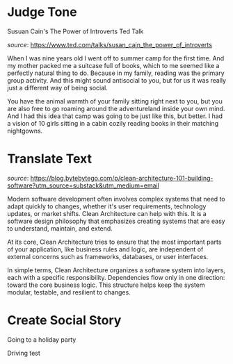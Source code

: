 # Judge Tone
Susuan Cain's The Power of Introverts Ted Talk

_source_: https://www.ted.com/talks/susan_cain_the_power_of_introverts

When I was nine years old I went off to summer camp for the first time. And my mother packed me a suitcase full of books, which to me seemed like a perfectly natural thing to do. Because in my family, reading was the primary group activity. And this might sound antisocial to you, but for us it was really just a different way of being social.

You have the animal warmth of your family sitting right next to you, but you are also free to go roaming around the adventureland inside your own mind. And I had this idea that camp was going to be just like this, but better. I had a vision of 10 girls sitting in a cabin cozily reading books in their matching nightgowns.

# Translate Text
_source_: https://blog.bytebytego.com/p/clean-architecture-101-building-software?utm_source=substack&utm_medium=email

Modern software development often involves complex systems that need to adapt quickly to changes, whether it's user requirements, technology updates, or market shifts. Clean Architecture can help with this. It is a software design philosophy that emphasizes creating systems that are easy to understand, maintain, and extend. 

At its core, Clean Architecture tries to ensure that the most important parts of your application, like business rules and logic, are independent of external concerns such as frameworks, databases, or user interfaces. 

In simple terms, Clean Architecture organizes a software system into layers, each with a specific responsibility. Dependencies flow only in one direction: toward the core business logic. This structure helps keep the system modular, testable, and resilient to changes.

# Create Social Story
Going to a holiday party

Driving test